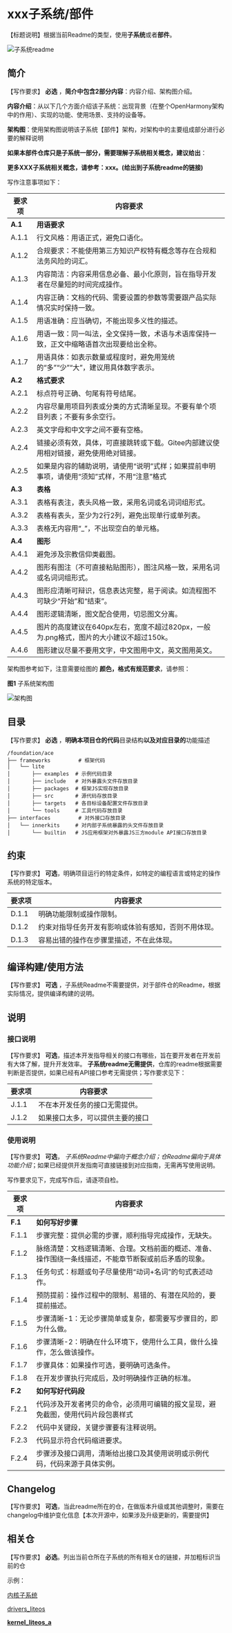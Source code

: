 # xxx子系统/部件


【标题说明】根据当前Readme的类型，使用**子系统**或者**部件**。


![子系统readme](figures/figure01.png)


## 简介


【写作要求】  **必选** ，**简介中包含2部分内容**：内容介绍、架构图介绍。

**内容介绍**：从以下几个方面介绍该子系统：出现背景（在整个OpenHarmony架构中的作用）、实现的功能、使用场景、支持的设备等。

**架构图**：使用架构图说明该子系统【部件】架构，对架构中的主要组成部分进行必要的解释说明

**如果本部件仓库只是子系统一部分，需要理解子系统相关概念，建议给出**：

**更多XXX子系统相关概念，请参考：xxx。(给出到子系统readme的链接)**


写作注意事项如下：


| 要求项 | 内容要求 |
| -------- | -------- |
| **A.1** | **用语要求** |
| A.1.1 | 行文风格：用语正式，避免口语化。 |
| A.1.2 | 合规要求：不能使用第三方知识产权特有概念等存在合规和法务风险的词汇。 |
| A.1.3 | 内容简洁：内容采用信息必备、最小化原则，旨在指导开发者在尽量短的时间完成操作。 |
| A.1.4 | 内容正确：文档的代码、需要设置的参数等需要跟产品实际情况实时保持一致。 |
| A.1.5 | 用语准确：应当确切，不能出现多义性的描述。 |
| A.1.6 | 用语一致：同一叫法，全文保持一致，术语与术语库保持一致，正文中缩略语首次出现要给出全称。 |
| A.1.7 | 用语具体：如表示数量或程度时，避免用笼统的“多”“少”“大”，建议用具体数字表示。 |
| **A.2** | **格式要求** |
| A.2.1 | 标点符号正确、句尾有符号结尾。 |
| A.2.2 | 内容尽量用项目列表或分类的方式清晰呈现。不要有单个项目列表；不要有多余空行。 |
| A.2.3 | 英文字母和中文字之间不要有空格。 |
| A.2.4 | 链接必须有效，具体，可直接跳转或下载。Gitee内部建议使用相对链接，避免使用绝对链接。 |
| A.2.5 | 如果是内容的辅助说明，请使用“说明”式样；如果提前申明事项，请使用“须知”式样，不用“注意”格式 |
| **A.3** | **表格** |
| A.3.1 | 表格有表注，表头风格一致，采用名词或名词词组形式。 |
| A.3.2 | 表格有表头，至少为2行2列，避免出现单行或单列表。 |
| A.3.3 | 表格无内容用“_”，不出现空白的单元格。 |
| **A.4** | **图形** |
| A.4.1 | 避免涉及宗教信仰类截图。 |
| A.4.2 | 图形有图注（不可直接粘贴图形），图注风格一致，采用名词或名词词组形式。 |
| A.4.3 | 图形应清晰可辩识，信息表达完整，易于阅读。如流程图不可缺少“开始”和“结束”。 |
| A.4.4 | 图形逻辑清晰，图文配合使用，切忌图文分离。 |
| A.4.5 | 图片的高度建议在640px左右，宽度不超过820px，一般为.png格式，图片的大小建议不超过150k。 |
| A.4.6 | 图形建议尽量不要用文字，中文图用中文，英文图用英文。 |


架构图参考如下，注意需要绘图的 **颜色，格式有规范要求**，请参照：

**图1** 子系统架构图

![架构图](figures/figure02.png)



## 目录

【写作要求】  **必选** ，**明确本项目仓的代码**目录结构**以及对应目录的**功能描述

```undefined
/foundation/ace
├── frameworks         # 框架代码
│   └── lite
│       ├── examples  # 示例代码目录
│       ├── include   # 对外暴露头文件存放目录
│       ├── packages  # 框架JS实现存放目录
│       ├── src       # 源代码存放目录
│       ├── targets   # 各目标设备配置文件存放目录
│       └── tools     # 工具代码存放目录
├── interfaces         # 对外接口存放目录
│   └── innerkits     # 对内部子系统暴露的头文件存放目录
│       └── builtin   # JS应用框架对外暴露JS三方module API接口存放目录
```



## 约束

【写作要求】  **可选**，明确项目运行的特定条件，如特定的编程语言或特定的操作系统的特定版本。

| 要求项 | 内容要求 |
| -------- | -------- |
| D.1.1 | 明确功能限制或操作限制。 |
| D.1.2 | 约束对指导任务开发有影响或体验有感知，否则不用体现。 |
| D.1.3 | 容易出错的操作在步骤里描述，不在此体现。 |


## 编译构建/使用方法

【写作要求】  **可选** ，子系统Readme不需要提供，对于部件仓的Readme，根据实际情况，提供编译构建的说明。


## 说明


### 接口说明

【写作要求】 **可选**，描述本开发指导相关的接口有哪些，旨在要开发者在开发前有大体了解，提升开发效率。 **子系统readme无需提供**，仓库的readme根据需要判断是否提供，如果已经有API接口参考无需提供；写作要求见下：

| 要求项 | 内容要求 |
| -------- | -------- |
| J.1.1 | 不在本开发任务的接口无需提供。 |
| J.1.2 | 如果接口太多，可以提供主要的接口 |


### 使用说明

【写作要求】  **可选**， *子系统Readme中偏向于概念介绍；仓Readme偏向于具体功能介绍*；如果已经提供开发指南可直接链接到对应指南，无需再写使用说明。

写作要求见下，完成写作后，请逐项自检。

| 要求项 | 内容要求 |
| -------- | -------- |
| **F.1** | **如何写好步骤** |
| F.1.1 | 步骤完整：提供必需的步骤，顺利指导完成操作，无缺失。 |
| F.1.2 | 脉络清楚：文档逻辑清晰、合理。文档前面的概述、准备、操作围绕一条线描述，不能章节断裂或前后矛盾的现象。 |
| F.1.3 | 任务句式：标题或句子尽量使用“动词+名词”的句式表述动作。 |
| F.1.4 | 预防提前：操作过程中的限制、易错的、有潜在风险的，要提前描述。 |
| F.1.5 | 步骤清晰-1：无论步骤简单或复杂，都需要写步骤目的，即为什么做。 |
| F.1.6 | 步骤清晰-2：明确在什么环境下，使用什么工具，做什么操作，怎么做该操作。 |
| F.1.7 | 步骤具体：如果操作可选，要明确可选条件。 |
| F.1.8 | 在开发步骤执行完成后，及时明确操作正确的标准。 |
| **F.2** | **如何写好代码段** |
| F.2.1 | 代码涉及开发者拷贝的命令，必须用可编辑的报文呈现，避免截图，使用代码片段包裹样式 |
| F.2.2 | 代码中关键段，关键步骤要有注释说明。 |
| F.2.3 | 代码显示符合代码缩进要求。 |
| F.2.4 | 步骤涉及接口调用，清晰给出接口及其使用说明或示例代码，代码来源于具体实例。 |


## Changelog

【写作要求】  **可选**，当此readme所在的仓，在做版本升级或其他调整时，需要在changelog中维护变化信息【本次开源中，如果涉及升级更新的，需要提供】


## 相关仓

【写作要求】  **必选**。列出当前仓所在子系统的所有相关仓的链接，并加粗标识当前的仓

示例：

[内核子系统](../../readme/内核子系统.md)

[drivers\_liteos](https://gitee.com/openharmony/drivers_liteos/blob/master/README_zh.md)

[**kernel\_liteos\_a**](https://gitee.com/openharmony/kernel_liteos_a/blob/master/README_zh.md)
